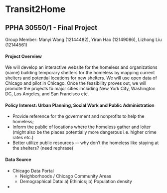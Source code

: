 # Transit2Home
## PPHA 30550/1 - Final Project
Group Member: Manyi Wang (12144482), Yiran Hao (12149086), Lizhong Liu (12144561)


#### Project Overview
We will develop an interactive website for the homeless and organizations (name) building temporary shelters for the homeless by mapping current shelters and potential locations for new shelters. We will use open data of Chicago and pilot in Chicago. Once the feasibility proves out, we will promote the projects to major cities including New York City, Washington DC, Los Angeles, and San Francisco etc. 


#### Policy Interest: Urban Planning, Social Work and Public Administration
- Provide reference for the government and nonprofits to help the homeless;
- Inform the public of locations where the homeless gather and loiter (might also be the places potentially more dangerous i.e. higher crime rates etc.)
- Better utilize public resources -- why don’t the homeless like staying at the shelters? (need rephrase)


#### Data Source
- Chicago Data Portal
  - Neighborhoods / Chicago Community Areas
  - Demographical Data: a) Ethinics; b) Population density
- 
